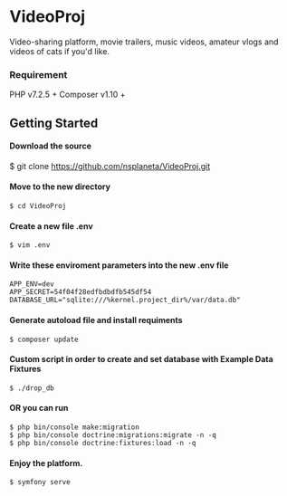 # VideoProj
Video-sharing platform, movie trailers, music videos, amateur vlogs and videos of cats if you'd like.


### Requirement

PHP v7.2.5 +
Composer v1.10 +

## Getting Started

#### Download the source

$ git clone https://github.com/nsplaneta/VideoProj.git

#### Move to the new directory

```
$ cd VideoProj
```

#### Create a new file .env

```
$ vim .env
```

#### Write these enviroment parameters into the new .env file

```
APP_ENV=dev
APP_SECRET=54f04f28edfbdbdfb545df54
DATABASE_URL="sqlite:///%kernel.project_dir%/var/data.db"
```

#### Generate autoload file and install requiments

```
$ composer update
```

#### Custom script in order to create and set database with Example Data Fixtures

```
$ ./drop_db
```

#### OR you can run

```
$ php bin/console make:migration
$ php bin/console doctrine:migrations:migrate -n -q
$ php bin/console doctrine:fixtures:load -n -q
```

#### Enjoy the platform.

```
$ symfony serve
```
